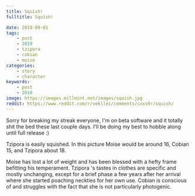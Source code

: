```yaml
---
title: Squish!
fulltitle: Squish!

date: 2019-09-01
tags:
    - post
    - 2019
    - tzipora
    - cobian
    - moise
categories:
    - story
    - character
keywords:
    - post
    - 2019
image: https://images.millmint.net/images/squish.jpg
reddit: https://www.reddit.com/r/vekllei/comments/cxxv9r/squish/
---
```


Sorry for breaking my streak everyone, I'm on beta software and it totally shit the bed these last couple days. I'll be doing my best to hobble along until full release :)

Tzipora is easily squished. In this picture Moise would be around 16, Cobian 15, and Tzipora about 18.

Moise has lost a lot of weight and has been blessed with a hefty frame befitting his temperament. Tzipora 's tastes in clothes are specific and mostly unchanging, except for a brief phase a few years after her arrival where she started poaching neckties for her own use. Cobian is conscious of and struggles with the fact that she is not particularly photogenic.
